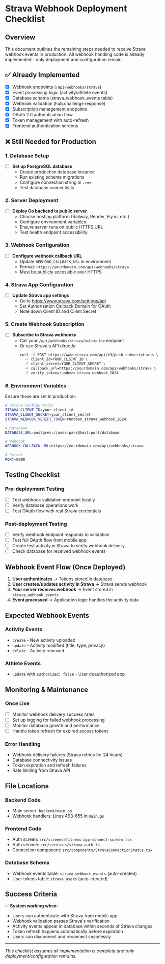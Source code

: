# Strava Webhook Deployment Checklist

## Overview
This document outlines the remaining steps needed to receive Strava webhook events in production. All webhook handling code is already implemented - only deployment and configuration remain.

## ✅ Already Implemented
- [x] Webhook endpoints (`/api/webhooks/strava`)
- [x] Event processing logic (activity/athlete events)
- [x] Database schema (strava_webhook_events table)
- [x] Webhook validation (hub.challenge response)
- [x] Subscription management endpoints
- [x] OAuth 2.0 authentication flow
- [x] Token management with auto-refresh
- [x] Frontend authentication screens

## ❌ Still Needed for Production

### 1. Database Setup
- [ ] **Set up PostgreSQL database**
  - Create production database instance
  - Run existing schema migrations
  - Configure connection string in `.env`
  - Test database connectivity

### 2. Server Deployment
- [ ] **Deploy Go backend to public server**
  - Choose hosting platform (Railway, Render, Fly.io, etc.)
  - Configure environment variables
  - Ensure server runs on public HTTPS URL
  - Test health endpoint accessibility

### 3. Webhook Configuration
- [ ] **Configure webhook callback URL**
  - Update `WEBHOOK_CALLBACK_URL` in environment
  - Format: `https://yourdomain.com/api/webhooks/strava`
  - Must be publicly accessible over HTTPS

### 4. Strava App Configuration
- [ ] **Update Strava app settings**
  - Go to https://www.strava.com/settings/api
  - Set Authorization Callback Domain for OAuth
  - Note down Client ID and Client Secret

### 5. Create Webhook Subscription
- [ ] **Subscribe to Strava webhooks**
  - Call your `/api/webhooks/strava/subscribe` endpoint
  - Or use Strava's API directly:
    ```bash
    curl -X POST https://www.strava.com/api/v3/push_subscriptions \
      -F client_id=YOUR_CLIENT_ID \
      -F client_secret=YOUR_CLIENT_SECRET \
      -F callback_url=https://yourdomain.com/api/webhooks/strava \
      -F verify_token=rundown_strava_webhook_2024
    ```

### 6. Environment Variables
Ensure these are set in production:
```bash
# Strava Configuration
STRAVA_CLIENT_ID=your_client_id
STRAVA_CLIENT_SECRET=your_client_secret
STRAVA_WEBHOOK_VERIFY_TOKEN=rundown_strava_webhook_2024

# Database
DATABASE_URL=postgres://user:pass@host:port/database

# Webhook
WEBHOOK_CALLBACK_URL=https://yourdomain.com/api/webhooks/strava

# Server
PORT=8080
```

## Testing Checklist

### Pre-deployment Testing
- [ ] Test webhook validation endpoint locally
- [ ] Verify database operations work
- [ ] Test OAuth flow with real Strava credentials

### Post-deployment Testing
- [ ] Verify webhook endpoint responds to validation
- [ ] Test full OAuth flow from mobile app
- [ ] Create test activity in Strava to verify webhook delivery
- [ ] Check database for received webhook events

## Webhook Event Flow (Once Deployed)

1. **User authenticates** → Tokens stored in database
2. **User creates/updates activity in Strava** → Strava sends webhook
3. **Your server receives webhook** → Event stored in `strava_webhook_events`
4. **Event processed** → Application logic handles the activity data

## Expected Webhook Events

### Activity Events
- `create` - New activity uploaded
- `update` - Activity modified (title, type, privacy)
- `delete` - Activity removed

### Athlete Events  
- `update` with `authorized: false` - User deauthorized app

## Monitoring & Maintenance

### Once Live
- [ ] Monitor webhook delivery success rates
- [ ] Set up logging for failed webhook processing
- [ ] Monitor database growth and performance
- [ ] Handle token refresh for expired access tokens

### Error Handling
- Webhook delivery failures (Strava retries for 24 hours)
- Database connectivity issues
- Token expiration and refresh failures
- Rate limiting from Strava API

## File Locations

### Backend Code
- Main server: `backend/main.go`
- Webhook handlers: Lines 463-655 in `main.go`

### Frontend Code  
- Auth screen: `src/screens/fitness-app-connect-screen.tsx`
- Auth service: `src/services/strava-auth.ts`
- Connection component: `src/components/StravaConnectionStatus.tsx`

### Database Schema
- Webhook events table: `strava_webhook_events` (auto-created)
- User tokens table: `strava_users` (auto-created)

## Success Criteria

✅ **System working when:**
- Users can authenticate with Strava from mobile app
- Webhook validation passes Strava's verification
- Activity events appear in database within seconds of Strava changes
- Token refresh happens automatically before expiration
- Users can disconnect and reconnect seamlessly

---

*This checklist assumes all implementation is complete and only deployment/configuration remains.*